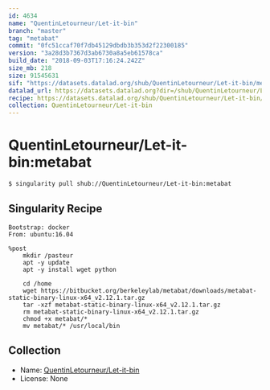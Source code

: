```yaml
---
id: 4634
name: "QuentinLetourneur/Let-it-bin"
branch: "master"
tag: "metabat"
commit: "0fc51ccaf70f7db45129dbdb3b353d2f22300185"
version: "3a28d3b7367d3ab6730a8a5eb61578ca"
build_date: "2018-09-03T17:16:24.242Z"
size_mb: 218
size: 91545631
sif: "https://datasets.datalad.org/shub/QuentinLetourneur/Let-it-bin/metabat/2018-09-03-0fc51cca-3a28d3b7/3a28d3b7367d3ab6730a8a5eb61578ca.simg"
datalad_url: https://datasets.datalad.org?dir=/shub/QuentinLetourneur/Let-it-bin/metabat/2018-09-03-0fc51cca-3a28d3b7/
recipe: https://datasets.datalad.org/shub/QuentinLetourneur/Let-it-bin/metabat/2018-09-03-0fc51cca-3a28d3b7/Singularity
collection: QuentinLetourneur/Let-it-bin
---
```


# QuentinLetourneur/Let-it-bin:metabat

```bash
$ singularity pull shub://QuentinLetourneur/Let-it-bin:metabat
```

## Singularity Recipe

```singularity
Bootstrap: docker
From: ubuntu:16.04

%post
    mkdir /pasteur
    apt -y update
    apt -y install wget python
    
	cd /home
    wget https://bitbucket.org/berkeleylab/metabat/downloads/metabat-static-binary-linux-x64_v2.12.1.tar.gz
    tar -xzf metabat-static-binary-linux-x64_v2.12.1.tar.gz
    rm metabat-static-binary-linux-x64_v2.12.1.tar.gz
    chmod +x metabat/*
    mv metabat/* /usr/local/bin
```

## Collection

 - Name: [QuentinLetourneur/Let-it-bin](https://github.com/QuentinLetourneur/Let-it-bin)
 - License: None

